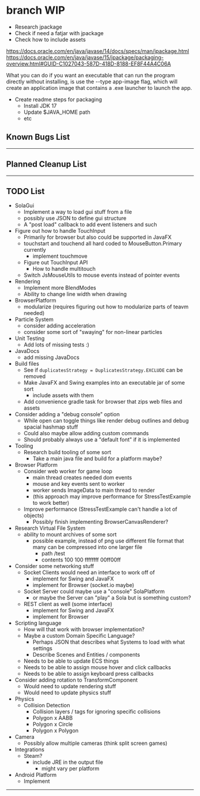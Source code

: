 # branch WIP
* Research jpackage
* Check if need a fatjar with jpackage
* Check how to include assets

https://docs.oracle.com/en/java/javase/14/docs/specs/man/jpackage.html
https://docs.oracle.com/en/java/javase/15/jpackage/packaging-overview.html#GUID-C1027043-587D-418D-8188-EF8F44A4C06A


What you can do if you want an executable that can run the program directly without installing,
is use the --type app-image flag, which will create an application image that
contains a .exe launcher to launch the app.

* Create readme steps for packaging
  * Install JDK 17
  * Update $JAVA_HOME path
  * etc

## Known Bugs List

-----------------------------------------------------------------------------------------------------------------------

## Planned Cleanup List

-----------------------------------------------------------------------------------------------------------------------

## TODO List
* SolaGui
  * Implement a way to load gui stuff from a file
  * possibly use JSON to define gui structure
  * A "post load" callback to add event listeners and such
* Figure out how to handle TouchInput
  * Primarily for browser but also could be supported in JavaFX
  * touchstart and touchend all hard coded to MouseButton.Primary currently
    * implement touchmove
  * Figure out TouchInput API
    * How to handle multitouch
  * Switch JsMouseUtils to mouse events instead of pointer events
* Rendering
  * Implement more BlendModes
  * Ability to change line width when drawing
* BrowserPlatform
  * modularize (requires figuring out how to modularize parts of teavm needed)
* Particle System
  * consider adding acceleration
  * consider some sort of "swaying" for non-linear particles
* Unit Testing
  * Add lots of missing tests :)
* JavaDocs
  * add missing JavaDocs
* Build files
  * See if `duplicatesStrategy = DuplicatesStrategy.EXCLUDE` can be removed
  * Make JavaFX and Swing examples into an executable jar of some sort
    * include assets with them
  * Add convenience gradle task for browser that zips web files and assets
* Consider adding a "debug console" option
  * While open can toggle things like render debug outlines and debug spacial hashmap stuff
  * Could also maybe allow adding custom commands
  * Should probably always use a "default font" if it is implemented
* Tooling
  * Research build tooling of some sort
    * Take a main java file and build for a platform maybe?
* Browser Platform
  * Consider web worker for game loop
    * main thread creates needed dom events
    * mouse and key events sent to worker
    * worker sends ImageData to main thread to render
    * (this approach may improve performance for StressTestExample to work better)
  * Improve performance (StressTestExample can't handle a lot of objects)
    * Possibly finish implementing BrowserCanvasRenderer?
* Research Virtual File System
  * ability to mount archives of some sort
    * possible example, instead of png use different file format that many can be compressed into one larger file
      * path /test
      * contents 100 100 ffffffff 00ff00ff
* Consider some networking stuff
  * Socket Clients would need an interface to work off of
    * implement for Swing and JavaFX
    * implement for Browser (socket.io maybe)
  * Socket Server could maybe use a "console" SolaPlatform
    * or maybe the Server can "play" a Sola but is something custom?
  * REST client as well (some interface)
    * implement for Swing and JavaFX
    * implement for Browser
* Scripting language
  * How will that work with browser implementation?
  * Maybe a custom Domain Specific Language?
    * Perhaps JSON that describes what Systems to load with what settings
    * Describe Scenes and Entities / components
  * Needs to be able to update ECS things
  * Needs to be able to assign mouse hover and click callbacks
  * Needs to be able to assign keyboard press callbacks
* Consider adding rotation to TransformComponent
  * Would need to update rendering stuff
  * Would need to update physics stuff
* Physics
  * Collision Detection
    * Collision layers / tags for ignoring specific collisions
    * Polygon x AABB
    * Polygon x Circle
    * Polygon x Polygon
* Camera
  * Possibly allow multiple cameras (think split screen games)
* Integrations
  * Steam?
    * include JRE in the output file
      * might vary per platform
* Android Platform
  * Implement

-----------------------------------------------------------------------------------------------------------------------
